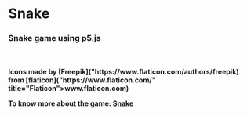 # Snake
<h3>Snake game using <b>p5.js</b></h3>
<br>
<br>
<b>Icons made by [Freepik]("https://www.flaticon.com/authors/freepik) from [flaticon]("https://www.flaticon.com/" title="Flaticon">www.flaticon.com) 

To know more about the game: [Snake](https://en.wikipedia.org/wiki/Snake_(video_game_genre))

